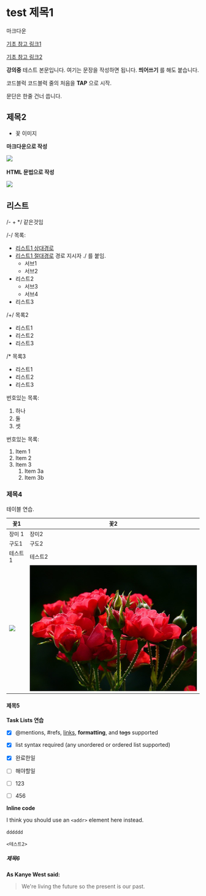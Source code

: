 # **test** 제목1

마크다운

[기초 참고 링크1](http://developer.gaeasoft.co.kr/development-guide/markdown/markdown-introduce/)

[기초 참고 링크2](https://guides.github.com/features/mastering-markdown/)

**강의중** 테스트 본문입니다. 여기는 문장을 작성하면 됩니다.
__띄어쓰기__ 를 해도 붙습니다.

  코드블럭  코드블럭 줄의 처음을 **TAP** 으로 시작.

문단은 한줄 건너 씁니다.

## 제목2

- 꽃 이미지

**마크다운으로 작성** 

![](https://t1.daumcdn.net/cfile/blog/993CFE4E5D64978514)


**HTML 문법으로 작성**

<img src="https://t1.daumcdn.net/cfile/blog/993CFE4E5D64978514"
width="30%">



## 리스트
/- + */ 같은것임

/-/ 목록:
  - [리스트1 상대경로](Secondfile.md)
  - [리스트1 절대경로](./Secondfile.md) 경로 지시자 ./ 를 붙임.
      - 서브1
      - 서브2
  - 리스트2
      - 서브3
      - 서브4
  - 리스트3

/+/ 목록2
  + 리스트1
  + 리스트2
  + 리스트3

/*  목록3
  * 리스트1
  * 리스트2
  * 리스트3

 번호있는 목록:
  1. 하나
  2. 둘
  3. 셋


  번호있는 목록:
1. Item 1
1. Item 2
1. Item 3
   1. Item 3a
   1. Item 3b





### 제목4

테이블 연습.

꽃1 | 꽃2
------------ | -------------
장미 1 | 장미2
구도1 | 구도2
테스트1 | 테스트2
![](https://camo.githubusercontent.com/8b7e797ec236a4b5c043f0978f2fc8a640da0d985a9063c5eaadcdd68f93c810/68747470733a2f2f74312e6461756d63646e2e6e65742f6366696c652f626c6f672f393933434645344535443634393738353134) | ![.](image111.jpg)






#### 제목5

**Task Lists 연습**

- [x] @mentions, #refs, [links](), **formatting**, and <del>tags</del> supported
- [x] list syntax required (any unordered or ordered list supported)
- [x] 완료한일
- [ ] 해야할일
- [ ] 123
- [ ] 456



**Inline code**

I think you should use an
`<addr>` element here instead.


  `dddddd`

`<테스트2>`



##### 제목6

**As Kanye West said:**

> We're living the future so
> the present is our past.





